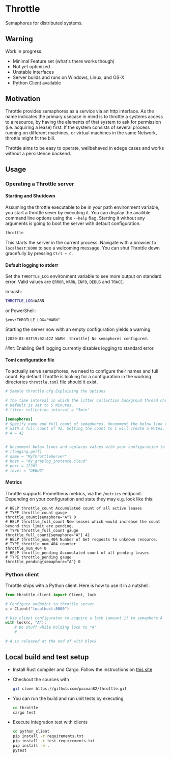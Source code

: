 # Throttle

Semaphores for distributed systems.

## Warning

Work in progress.

* Minimal Feature set (what's there works though)
* Not yet optimized
* Unstable interfaces
* Server builds and runs on Windows, Linux, and OS-X
* Python Client available

## Motivation

Throttle provides semaphores as a service via an http interface. As the name indicates the primary usecase in mind is to throttle a systems access to a resource, by having the elements of that system to ask for permission (i.e. acquiring a lease) first. If the system consists of several process running on different machines, or virtual machines in the same Network, throttle might fit the bill.

Throttle aims to be easy to operate, wellbehaved in edege cases and works without a persistence backend.

## Usage

### Operating a Throttle server

#### Starting and Shutdown

Assuming the throttle executable to be in your path environment variable, you start a throttle sever by executing it. You can display the availible command line options using the `--help` flag. Starting it without any arguments is going to boot the server with default configuration.

```bash
throttle
```

This starts the server in the current process. Navigate with a browser to `localhost:8000` to see a welcoming message. You can shut Throttle down gracefully by pressing `Ctrl + C`.

#### Default logging to stderr

Set the `THROTTLE_LOG` environment variable to see more output on standard error. Valid values are `ERROR`, `WARN`, `INFO`, `DEBUG` and `TRACE`.

In bash:

```bash
THROTTLE_LOG=WARN
```

or PowerShell:

```shell
$env:THROTLLE_LOG="WARN"
```

Starting the server now with an empty configuration yields a warning.

```log
[2020-03-03T19:02:42Z WARN  throttle] No semaphores configured.
```

*Hint:* Enabling Gelf logging currently disables logging to standard error.

#### Toml configuration file

To actually serve semaphores, we need to configure their names and full count. By default Throttle is looking for a configuration in the working directories `throttle.toml` file should it exist.

```toml
# Sample throttle.cfg Explaining the options

# The time interval in which the litter collection backgroud thread checks for expired leases.
# Default is set to 5 minutes.
# litter_collection_interval = "5min"

[semaphores]
# Specify name and full count of semaphores. Uncomment the below line to create a semaphore named A
# with a full count of 42. Setting the count to 1 will create a Mutex.
# A = 42


# Uncomment below lines and replaces values with your configuration to log into Graylog.
# [logging.gelf]
# name = "MyThrottleServer"
# host = "my_graylog_instance.cloud"
# port = 12201
# level = "DEBUG"
```

#### Metrics

Throttle supports Prometheus metrics, via the `/metrics` endpoint. Depending on your configuration and state they may e.g. look like this:

```prometheus
# HELP throttle_count Accumulated count of all active leases
# TYPE throttle_count gauge
throttle_count{semaphore="A"} 0
# HELP throttle_full_count New leases which would increase the count beyond this limit are pending.
# TYPE throttle_full_count gauge
throttle_full_count{semaphore="A"} 42
# HELP throttle_num_404 Number of Get requests to unknown resource.
# TYPE throttle_num_404 counter
throttle_num_404 0
# HELP throttle_pending Accumulated count of all pending leases
# TYPE throttle_pending gauge
throttle_pending{semaphore="A"} 0
```

### Python client

Throttle ships with a Python client. Here is how to use it in a nutshell.

```python
from throttle_client import Client, lock

# Configure endpoint to throttle server
c = Client("localhost:8000")

# Use client configuraton to acquire a lock (amount 1) to semaphore A
with lock(c, "A"):
    # Do stuff while holding lock to "A"
    # ...

# A is released at the end of with block
```

## Local build and test setup

* Install Rust compiler and Cargo. Follow the instructions on
  [this site](https://www.rust-lang.org/en-US/install.html)
* Checkout the sources with

  ```bash
  git clone https://github.com/pacman82/throttle.git
  ```

* You can run the build and run unit tests by executing

  ```bash
  cd throttle
  cargo test
  ```

* Execute integration test with clients

  ```bash
  cd python_client
  pip install -r requirements.txt
  pip install -r test-requirements.txt
  pip install -e .
  pytest
  ```
